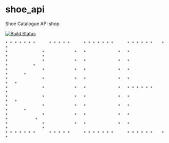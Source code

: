 # shoe_api
Shoe Catalogue API shop

[![Build Status](https://travis-ci.org/TaSiya/shoe_api.svg?branch=master)](https://travis-ci.org/TaSiya/shoe_api)





    * * * * * * *      * * * * *      * * * * * * *      * * * * * *    *                   *
    *               *             *   *              *   *                *               *
    *               *             *   *              *   *                  *           *
    *               *             *   *              *   *                    *       *
    *               *             *   *              *   *                      *   *
    *               *             *   *              *   * * * * * *              *
    *               *             *   *              *   *                      *   *
    *               *             *   *              *   *                    *       *
    *               *             *   *              *   *                  *            *
    *               *             *   *              *   *                *               *
    * * * * * * *      * * * * *      * * * * * * *      * * * * * *    *                   *
